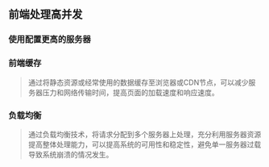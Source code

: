 ## 前端处理高并发
### 使用配置更高的服务器
### 前端缓存
> 通过将静态资源或经常使用的数据缓存至浏览器或CDN节点，可以减少服务器压力和网络传输时间，提高页面的加载速度和响应速度。

### 负载均衡
> 通过负载均衡技术，将请求分配到多个服务器上处理，充分利用服务器资源提高整体处理能力，可以提高系统的可用性和稳定性，避免单一服务器过载导致系统崩溃的情况发生。